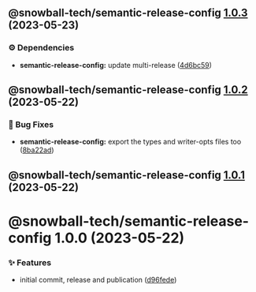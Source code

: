 ## @snowball-tech/semantic-release-config [1.0.3](https://github.com/snowball-tech/glacier/compare/@snowball-tech/semantic-release-config@1.0.2...@snowball-tech/semantic-release-config@1.0.3) (2023-05-23)


### ⚙️ Dependencies

* **semantic-release-config:** update multi-release ([4d6bc59](https://github.com/snowball-tech/glacier/commit/4d6bc5937c144ef9faecb6b577b443a0548edf7a))

## @snowball-tech/semantic-release-config [1.0.2](https://github.com/snowball-tech/glacier/compare/@snowball-tech/semantic-release-config@1.0.1...@snowball-tech/semantic-release-config@1.0.2) (2023-05-22)


### 🐛 Bug Fixes

* **semantic-release-config:** export the types and writer-opts files too ([8ba22ad](https://github.com/snowball-tech/glacier/commit/8ba22adc6a7ea54ccdd7458e85f5488eee9afd4d))

## @snowball-tech/semantic-release-config [1.0.1](https://github.com/snowball-tech/glacier/compare/@snowball-tech/semantic-release-config@1.0.0...@snowball-tech/semantic-release-config@1.0.1) (2023-05-22)

# @snowball-tech/semantic-release-config 1.0.0 (2023-05-22)


### ✨ Features

* initial commit, release and publication ([d96fede](https://github.com/snowball-tech/glacier/commit/d96fede430f1a415fbdd0753cdc32e2b28cecb89))
